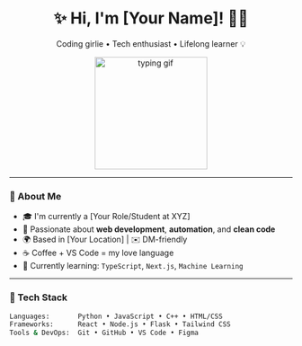 <h1 align="center">✨ Hi, I'm [Your Name]! 👩‍💻</h1>
<p align="center">
  Coding girlie • Tech enthusiast • Lifelong learner 💡
</p>

<p align="center">
  <img src="https://media.giphy.com/media/QssGEmpkyEOhBCb7e1/giphy.gif" width="200" alt="typing gif" />
</p>

---

### 🌸 About Me

- 🎓 I'm currently a [Your Role/Student at XYZ]
- 💖 Passionate about **web development**, **automation**, and **clean code**
- 🌍 Based in [Your Location] | ✉️ DM-friendly
- ☕ Coffee + VS Code = my love language
- 🧠 Currently learning: `TypeScript`, `Next.js`, `Machine Learning`

---

### 💼 Tech Stack

```bash
Languages:       Python • JavaScript • C++ • HTML/CSS
Frameworks:      React • Node.js • Flask • Tailwind CSS
Tools & DevOps:  Git • GitHub • VS Code • Figma
